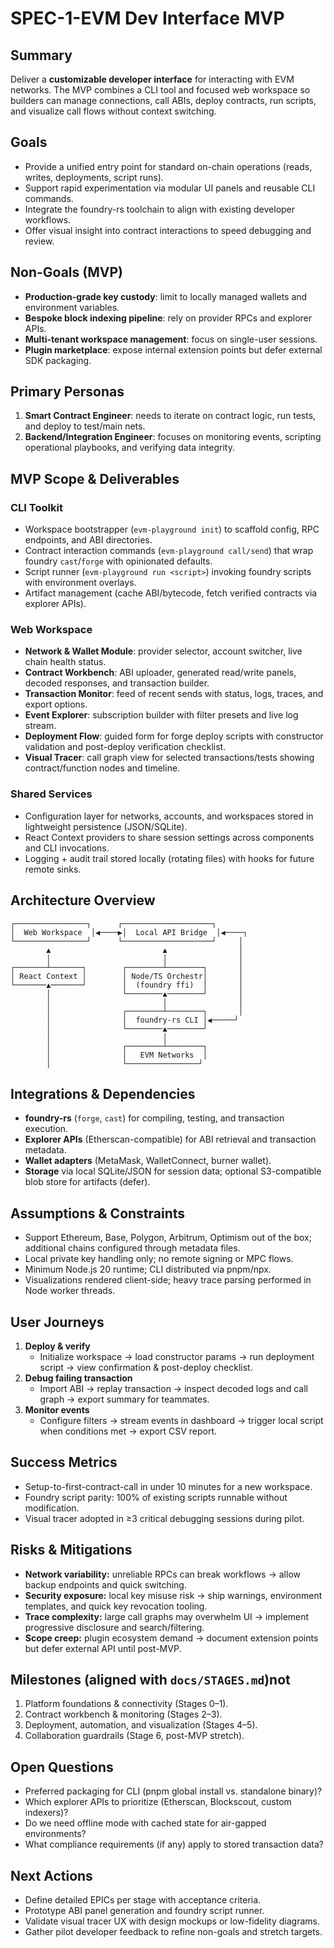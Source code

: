 # SPEC-1-EVM Dev Interface MVP

## Summary

Deliver a **customizable developer interface** for interacting with EVM networks. The MVP combines a CLI tool and focused web workspace so builders can manage connections, call ABIs, deploy contracts, run scripts, and visualize call flows without context switching.

## Goals

- Provide a unified entry point for standard on-chain operations (reads, writes, deployments, script runs).
- Support rapid experimentation via modular UI panels and reusable CLI commands.
- Integrate the foundry-rs toolchain to align with existing developer workflows.
- Offer visual insight into contract interactions to speed debugging and review.

## Non-Goals (MVP)

- **Production-grade key custody**: limit to locally managed wallets and environment variables.
- **Bespoke block indexing pipeline**: rely on provider RPCs and explorer APIs.
- **Multi-tenant workspace management**: focus on single-user sessions.
- **Plugin marketplace**: expose internal extension points but defer external SDK packaging.

## Primary Personas

1. **Smart Contract Engineer**: needs to iterate on contract logic, run tests, and deploy to test/main nets.
2. **Backend/Integration Engineer**: focuses on monitoring events, scripting operational playbooks, and verifying data integrity.

## MVP Scope & Deliverables

### CLI Toolkit

- Workspace bootstrapper (`evm-playground init`) to scaffold config, RPC endpoints, and ABI directories.
- Contract interaction commands (`evm-playground call/send`) that wrap foundry `cast`/`forge` with opinionated defaults.
- Script runner (`evm-playground run <script>`) invoking foundry scripts with environment overlays.
- Artifact management (cache ABI/bytecode, fetch verified contracts via explorer APIs).

### Web Workspace

- **Network & Wallet Module**: provider selector, account switcher, live chain health status.
- **Contract Workbench**: ABI uploader, generated read/write panels, decoded responses, and transaction builder.
- **Transaction Monitor**: feed of recent sends with status, logs, traces, and export options.
- **Event Explorer**: subscription builder with filter presets and live log stream.
- **Deployment Flow**: guided form for forge deploy scripts with constructor validation and post-deploy verification checklist.
- **Visual Tracer**: call graph view for selected transactions/tests showing contract/function nodes and timeline.

### Shared Services

- Configuration layer for networks, accounts, and workspaces stored in lightweight persistence (JSON/SQLite).
- React Context providers to share session settings across components and CLI invocations.
- Logging + audit trail stored locally (rotating files) with hooks for future remote sinks.

## Architecture Overview

```text
┌────────────────┐      ┌────────────────────┐
│  Web Workspace  │◀────▶│  Local API Bridge  │◀────┐
└────────────────┘      └────────────────────┘     │
        ▲                         ▲                │
        │                         │                │
┌───────┴───────┐        ┌────────┴────────┐       │
│ React Context │        │ Node/TS Orchestr│       │
└───────▲───────┘        │  (foundry ffi)  │       │
        │                └────────▲────────┘       │
        │                         │                │
        │                ┌────────┴────────┐       │
        │                │  foundry-rs CLI │◀─────┘
        │                └────────▲────────┘
        │                         │
        │                ┌────────┴────────┐
        │                │   EVM Networks  │
        │                └────────────────┘
```

## Integrations & Dependencies

- **foundry-rs** (`forge`, `cast`) for compiling, testing, and transaction execution.
- **Explorer APIs** (Etherscan-compatible) for ABI retrieval and transaction metadata.
- **Wallet adapters** (MetaMask, WalletConnect, burner wallet).
- **Storage** via local SQLite/JSON for session data; optional S3-compatible blob store for artifacts (defer).

## Assumptions & Constraints

- Support Ethereum, Base, Polygon, Arbitrum, Optimism out of the box; additional chains configured through metadata files.
- Local private key handling only; no remote signing or MPC flows.
- Minimum Node.js 20 runtime; CLI distributed via pnpm/npx.
- Visualizations rendered client-side; heavy trace parsing performed in Node worker threads.

## User Journeys

1. **Deploy & verify**
   - Initialize workspace → load constructor params → run deployment script → view confirmation & post-deploy checklist.
2. **Debug failing transaction**
   - Import ABI → replay transaction → inspect decoded logs and call graph → export summary for teammates.
3. **Monitor events**
   - Configure filters → stream events in dashboard → trigger local script when conditions met → export CSV report.

## Success Metrics

- Setup-to-first-contract-call in under 10 minutes for a new workspace.
- Foundry script parity: 100% of existing scripts runnable without modification.
- Visual tracer adopted in ≥3 critical debugging sessions during pilot.

## Risks & Mitigations

- **Network variability:** unreliable RPCs can break workflows → allow backup endpoints and quick switching.
- **Security exposure:** local key misuse risk → ship warnings, environment templates, and quick key revocation tooling.
- **Trace complexity:** large call graphs may overwhelm UI → implement progressive disclosure and search/filtering.
- **Scope creep:** plugin ecosystem demand → document extension points but defer external API until post-MVP.

## Milestones (aligned with `docs/STAGES.md`)not

1. Platform foundations & connectivity (Stages 0–1).
2. Contract workbench & monitoring (Stages 2–3).
3. Deployment, automation, and visualization (Stages 4–5).
4. Collaboration guardrails (Stage 6, post-MVP stretch).

## Open Questions

- Preferred packaging for CLI (pnpm global install vs. standalone binary)?
- Which explorer APIs to prioritize (Etherscan, Blockscout, custom indexers)?
- Do we need offline mode with cached state for air-gapped environments?
- What compliance requirements (if any) apply to stored transaction data?

## Next Actions

- Define detailed EPICs per stage with acceptance criteria.
- Prototype ABI panel generation and foundry script runner.
- Validate visual tracer UX with design mockups or low-fidelity diagrams.
- Gather pilot developer feedback to refine non-goals and stretch targets.
